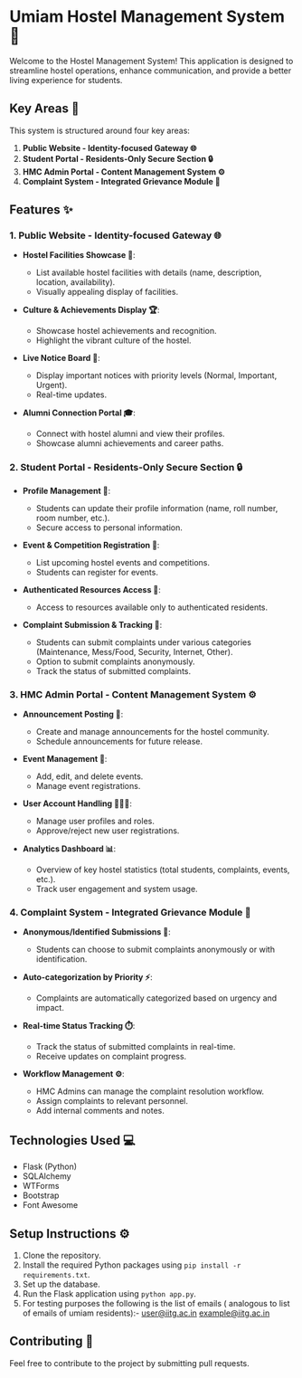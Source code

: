 # Umiam Hostel Management System 🏢

Welcome to the Hostel Management System! This application is designed to streamline hostel operations, enhance communication, and provide a better living experience for students.

## Key Areas 🎯

This system is structured around four key areas:

1.  **Public Website - Identity-focused Gateway 🌐**
2.  **Student Portal - Residents-Only Secure Section 🔒**
3.  **HMC Admin Portal - Content Management System ⚙️**
4.  **Complaint System - Integrated Grievance Module 📝**

## Features ✨

### 1. Public Website - Identity-focused Gateway 🌐

-   **Hostel Facilities Showcase 🏢**:
    -   List available hostel facilities with details (name, description, location, availability).
    -   Visually appealing display of facilities.

-   **Culture & Achievements Display 🏆**:
    -   Showcase hostel achievements and recognition.
    -   Highlight the vibrant culture of the hostel.

-   **Live Notice Board 📢**:
    -   Display important notices with priority levels (Normal, Important, Urgent).
    -   Real-time updates.

-   **Alumni Connection Portal 🎓**:
    -   Connect with hostel alumni and view their profiles.
    -   Showcase alumni achievements and career paths.

### 2. Student Portal - Residents-Only Secure Section 🔒

-   **Profile Management 👤**:
    -   Students can update their profile information (name, roll number, room number, etc.).
    -   Secure access to personal information.

-   **Event & Competition Registration 🎉**:
    -   List upcoming hostel events and competitions.
    -   Students can register for events.

-   **Authenticated Resources Access 🔑**:
    -   Access to resources available only to authenticated residents.

-   **Complaint Submission & Tracking 📝**:
    -   Students can submit complaints under various categories (Maintenance, Mess/Food, Security, Internet, Other).
    -   Option to submit complaints anonymously.
    -   Track the status of submitted complaints.

### 3. HMC Admin Portal - Content Management System ⚙️

-   **Announcement Posting 📢**:
    -   Create and manage announcements for the hostel community.
    -   Schedule announcements for future release.

-   **Event Management 🎉**:
    -   Add, edit, and delete events.
    -   Manage event registrations.

-   **User Account Handling 🧑‍🤝‍🧑**:
    -   Manage user profiles and roles.
    -   Approve/reject new user registrations.

-   **Analytics Dashboard 📊**:
    -   Overview of key hostel statistics (total students, complaints, events, etc.).
    -   Track user engagement and system usage.

### 4. Complaint System - Integrated Grievance Module 📝

-   **Anonymous/Identified Submissions 👤**:
    -   Students can choose to submit complaints anonymously or with identification.

-   **Auto-categorization by Priority ⚡**:
    -   Complaints are automatically categorized based on urgency and impact.

-   **Real-time Status Tracking ⏱️**:
    -   Track the status of submitted complaints in real-time.
    -   Receive updates on complaint progress.

-   **Workflow Management ⚙️**:
    -   HMC Admins can manage the complaint resolution workflow.
    -   Assign complaints to relevant personnel.
    -   Add internal comments and notes.

## Technologies Used 💻

-   Flask (Python)
-   SQLAlchemy
-   WTForms
-   Bootstrap
-   Font Awesome

## Setup Instructions ⚙️

1.  Clone the repository.
2.  Install the required Python packages using `pip install -r requirements.txt`.
3.  Set up the database.
4.  Run the Flask application using `python app.py`.
5.  For testing purposes the following is the list of emails ( analogous to list of emails of umiam residents):-
    user@iitg.ac.in
    example@iitg.ac.in

## Contributing 🤝

Feel free to contribute to the project by submitting pull requests.
